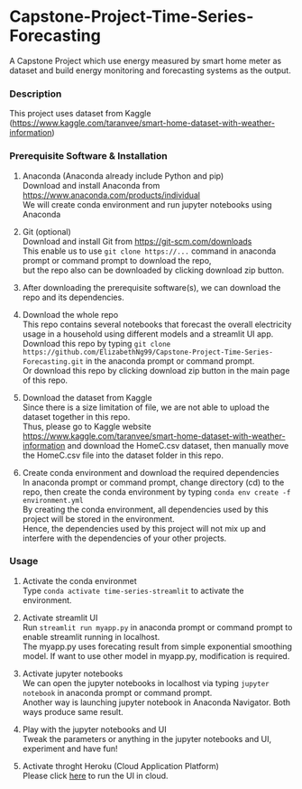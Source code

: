 # Capstone-Project-Time-Series-Forecasting
A Capstone Project which use energy measured by smart home meter as dataset and build energy monitoring and forecasting systems as the output. 

### Description
This project uses dataset from Kaggle (https://www.kaggle.com/taranvee/smart-home-dataset-with-weather-information)

### Prerequisite Software & Installation
1. Anaconda (Anaconda already include Python and pip)  
   Download and install Anaconda from https://www.anaconda.com/products/individual  
   We will create conda environment and run jupyter notebooks using Anaconda
   
2. Git (optional)  
   Download and install Git from https://git-scm.com/downloads  
   This enable us to use `git clone https://...` command in anaconda prompt or command prompt to download the repo,   
   but the repo also can be downloaded by clicking download zip button.  
   
3. After downloading the prerequisite software(s), we can download the repo and its dependencies.  

4. Download the whole repo    
   This repo contains several notebooks that forecast the overall electricity usage in a household using different models and a streamlit UI app.  
   Download this repo by typing `git clone https://github.com/ElizabethNg99/Capstone-Project-Time-Series-Forecasting.git` in the anaconda prompt or command prompt.  
   Or download this repo by clicking download zip button in the main page of this repo.  
   
5. Download the dataset from Kaggle  
   Since there is a size limitation of file, we are not able to upload the dataset together in this repo.  
   Thus, please go to Kaggle website https://www.kaggle.com/taranvee/smart-home-dataset-with-weather-information and download the HomeC.csv dataset, then manually move the HomeC.csv file into the dataset folder in this repo.  

6. Create conda environment and download the required dependencies   
   In anaconda prompt or command prompt, change directory (cd) to the repo, then create the conda environment by typing `conda env create -f environment.yml`   
   By creating the conda environment, all dependencies used by this project will be stored in the environment.  
   Hence, the dependencies used by this project will not mix up and interfere with the dependencies of your other projects.   

### Usage
1. Activate the conda environmet  
   Type `conda activate time-series-streamlit` to activate the environment.  
   
2. Activate streamlit UI  
   Run `streamlit run myapp.py` in anaconda prompt or command prompt to enable streamlit running in localhost.   
   The myapp.py uses forecating result from simple exponential smoothing model. If want to use other model in myapp.py, modification is required.  
   
3. Activate jupyter notebooks  
   We can open the jupyter notebooks in localhost via typing `jupyter notebook` in anaconda prompt or command prompt.  
   Another way is launching jupyter notebook in Anaconda Navigator. Both ways produce same result.  
   
4. Play with the jupyter notebooks and UI  
   Tweak the parameters or anything in the jupyter notebooks and UI, experiment and have fun!  

5. Activate throght Heroku (Cloud Application Platform)<br>
Please click [here](https://time-series-forecast-apps.herokuapp.com/) to run the UI in cloud.
